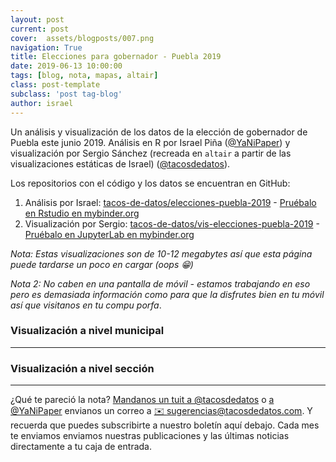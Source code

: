 ```yaml
---
layout: post
current: post
cover:  assets/blogposts/007.png
navigation: True
title: Elecciones para gobernador - Puebla 2019
date: 2019-06-13 10:00:00
tags: [blog, nota, mapas, altair]
class: post-template
subclass: 'post tag-blog'
author: israel
---
```

<style>
    .vega-actions a {
        margin-right: 12px;
        color: #757575;
        font-weight: normal;
        font-size: 13px;
    }
    .error {
        color: red;
    }
</style>
<script type="text/javascript" src="https://cdn.jsdelivr.net/npm//vega@5"></script>
<script type="text/javascript" src="https://cdn.jsdelivr.net/npm//vega-lite@3.3.0"></script>
<script type="text/javascript" src="https://cdn.jsdelivr.net/npm//vega-embed@4"></script>


Un análisis y visualización de los datos de la elección de gobernador de Puebla este junio 2019. Análisis en R por Israel Piña ([@YaNiPaper](https://twitter.com/yanipaper)) y visualización por Sergio Sánchez (recreada en `altair` a partir de las visualizaciones estáticas de Israel) ([@tacosdedatos](https://twitter.com/tacosdedatos)). 

Los repositorios con el código y los datos se encuentran en GitHub:
1. Análisis por Israel: [tacos-de-datos/elecciones-puebla-2019](https://github.com/tacos-de-datos/elecciones-puebla-2019/) - [Pruébalo en Rstudio en mybinder.org](https://mybinder.org/v2/gh/tacos-de-datos/elecciones-puebla-2019/master?urlpath=rstudio)
2. Visualización por Sergio: [tacos-de-datos/vis-elecciones-puebla-2019](https://github.com/tacos-de-datos/vis-elecciones-puebla-2019/) - [Pruébalo en JupyterLab en mybinder.org](https://mybinder.org/v2/gh/tacos-de-datos/vis-elecciones-puebla-2019/master?urlpath=lab/tree/notebooks/01_Visualizacion.ipynb)

_Nota: Estas visualizaciones son de 10-12 megabytes así que esta página puede tardarse un poco en cargar (oops 😁)_

_Nota 2: No caben en una pantalla de móvil - estamos trabajando en eso pero es demasiada información como para que la disfrutes bien en tu móvil así que visitanos en tu compu porfa_.


### Visualización a nivel municipal
<div id="municipios"></div>
<hr>

### Visualización a nivel sección
<div id="participacion"></div>
<script type="text/javascript" src="../assets/blogposts/007_municipios.js"></script>
<script type="text/javascript" src="../assets/blogposts/007_participacion.js"></script>


*** 

¿Qué te pareció la nota? [Mandanos un tuit a @tacosdedatos](https://twitter.com/share?text=Obvio+que+estuvo+super+el+blog+%40tacosdedatos+%F0%9F%8C%AE) o [ a @YaNiPaper](https://twitter.com/share?text=Obvio+que+estuvo+super+el+blog+%40yanipaper+%F0%9F%8C%AE) envianos un correo a [✉️ sugerencias@tacosdedatos.com](mailto:sugerencias@tacosdedatos.com?subject=Sugerencia&body=Hola-holaaa). Y recuerda que puedes subscribirte a nuestro boletín aquí debajo. Cada mes te enviamos enviamos nuestras publicaciones y las últimas noticias directamente a tu caja de entrada.
